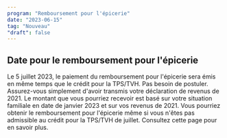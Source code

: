 ```yaml
---
program: "Remboursement pour l'épicerie"
date: "2023-06-15"
tag: "Nouveau"
"draft": false
---
```


## Date pour le remboursement pour l'épicerie

Le 5 juillet 2023, le paiement du remboursement pour l'épicerie sera émis en même temps que le crédit pour la TPS/TVH. Pas besoin de postuler. Assurez-vous simplement d'avoir transmis votre déclaration de revenus de 2021. Le montant que vous pourriez recevoir est basé sur votre situation familiale en date de janvier 2023 et sur vos revenus de 2021. Vous pourriez obtenir le remboursement pour l'épicerie même si vous n'êtes pas admissible au crédit pour la TPS/TVH de juillet. Consultez cette page pour en savoir plus.